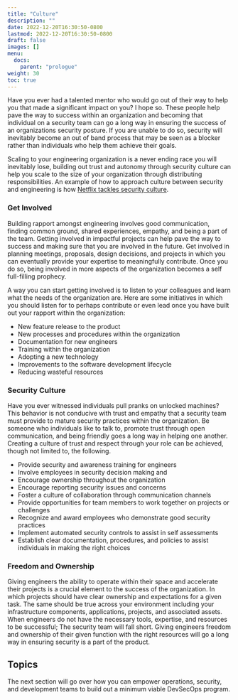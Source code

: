 ```yaml
---
title: "Culture"
description: ""
date: 2022-12-20T16:30:50-0800
lastmod: 2022-12-20T16:30:50-0800
draft: false
images: []
menu:
  docs:
    parent: "prologue"
weight: 30
toc: true
---
```


Have you ever had a talented mentor who would go out of their way to help you that made a significant impact on you? I hope so. These people help pave the way to success within an organization and becoming that individual on a security team can go a long way in ensuring the success of an organizations security posture. If you are unable to do so, security will inevitably become an out of band process that may be seen as a blocker rather than individuals who help them achieve their goals. 

Scaling to your engineering organization is a never ending race you will inevitably lose, building out trust and autonomy through security culture can help you scale to the size of your organization through distributing responsibilities. An example of how to approach culture between security and engineering is how <a href="https://medium.com/@bdpsecurity/netflix-culture-meets-product-security-599ceecd615d">Netflix tackles security culture</a>. 


### Get Involved

Building rapport amongst engineering involves good communication, finding common ground, shared experiences, empathy, and being a part of the team. Getting involved in impactful projects can help pave the way to success and making sure that you are involved in the future. Get involved in planning meetings, proposals, design decisions, and projects in which you can eventually provide your expertise to meaningfully contribute. Once you do so, being involved in more aspects of the organization becomes a self full-filling prophecy. 

A way you can start getting involved is to listen to your colleagues and learn what the needs of the organization are. Here are some initiatives in which you should listen for to perhaps contribute or even lead once you have built out your rapport within the organization:

- New feature release to the product
- New processes and procedures within the organization
- Documentation for new engineers
- Training within the organization
- Adopting a new technology
- Improvements to the software development lifecycle
- Reducing wasteful resources

### Security Culture

Have you ever witnessed individuals pull pranks on unlocked machines? This behavior is not conducive with trust and empathy that a security team must provide to mature security practices within the organization. Be someone who individuals like to talk to, promote trust through open communication, and being friendly goes a long way in helping one another. Creating a culture of trust and respect through your role can be achieved, though not limited to, the following. 

- Provide security and awareness training for engineers
- Involve employees in security decision making and 
- Encourage ownership throughout the organization
- Encourage reporting security issues and concerns
- Foster a culture of collaboration through communication channels
- Provide opportunities for team members to work together on projects or challenges
- Recognize and award employees who demonstrate good security practices
- Implement automated security controls to assist in self assessments
- Establish clear documentation, procedures, and policies to assist individuals in making the right choices

### Freedom and Ownership

Giving engineers the ability to operate within their space and accelerate their projects is a crucial element to the success of the organization. In which projects should have clear ownership and expectations for a given task. The same should be true across your environment including your infrastructure components, applications, projects, and associated assets. When engineers do not have the necessary tools, expertise, and resources to be successful; The security team will fall short. Giving engineers freedom and ownership of their given function with the right resources will go a long way in ensuring security is a part of the product. 

## Topics

The next section will go over how you can empower operations, security, and development teams to build out a minimum viable DevSecOps program. 
